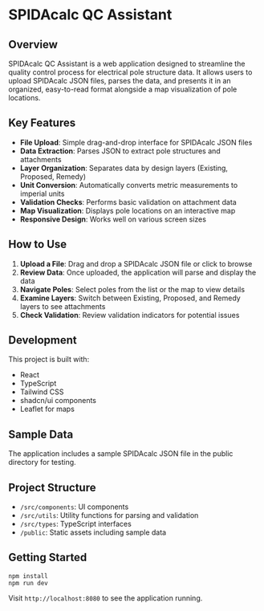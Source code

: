 
# SPIDAcalc QC Assistant

## Overview
SPIDAcalc QC Assistant is a web application designed to streamline the quality control process for electrical pole structure data. It allows users to upload SPIDAcalc JSON files, parses the data, and presents it in an organized, easy-to-read format alongside a map visualization of pole locations.

## Key Features
- **File Upload**: Simple drag-and-drop interface for SPIDAcalc JSON files
- **Data Extraction**: Parses JSON to extract pole structures and attachments
- **Layer Organization**: Separates data by design layers (Existing, Proposed, Remedy)
- **Unit Conversion**: Automatically converts metric measurements to imperial units
- **Validation Checks**: Performs basic validation on attachment data
- **Map Visualization**: Displays pole locations on an interactive map
- **Responsive Design**: Works well on various screen sizes

## How to Use
1. **Upload a File**: Drag and drop a SPIDAcalc JSON file or click to browse
2. **Review Data**: Once uploaded, the application will parse and display the data
3. **Navigate Poles**: Select poles from the list or the map to view details
4. **Examine Layers**: Switch between Existing, Proposed, and Remedy layers to see attachments
5. **Check Validation**: Review validation indicators for potential issues

## Development
This project is built with:
- React
- TypeScript
- Tailwind CSS
- shadcn/ui components
- Leaflet for maps

## Sample Data
The application includes a sample SPIDAcalc JSON file in the public directory for testing.

## Project Structure
- `/src/components`: UI components
- `/src/utils`: Utility functions for parsing and validation
- `/src/types`: TypeScript interfaces
- `/public`: Static assets including sample data

## Getting Started
```
npm install
npm run dev
```

Visit `http://localhost:8080` to see the application running.
